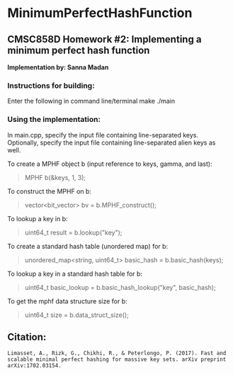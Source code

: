 # MinimumPerfectHashFunction

## CMSC858D Homework #2: Implementing a minimum perfect hash function
**Implementation by: Sanna Madan**



### Instructions for building:
Enter the following in command line/terminal
	make
	./main



### Using the implementation:

In main.cpp, specify the input file containing line-separated keys.
Optionally, specify the input file containing line-separated alien keys as well.

To create a MPHF object b (input reference to keys, gamma, and last):
> MPHF b(&keys, 1, 3);

To construct the MPHF on b:
> vector<bit_vector> bv = b.MPHF_construct();

To lookup a key in b:
> uint64_t result = b.lookup("key");

To create a standard hash table (unordered map) for b:
> unordered_map<string, uint64_t> basic_hash = b.basic_hash(keys);

To lookup a key in a standard hash table for b:
> uint64_t basic_lookup = b.basic_hash_lookup("key", basic_hash);

To get the mphf data structure size for b:
> uint64_t size = b.data_struct_size();



## Citation:
	Limasset, A., Rizk, G., Chikhi, R., & Peterlongo, P. (2017). Fast and scalable minimal perfect hashing for massive key sets. arXiv preprint arXiv:1702.03154.
